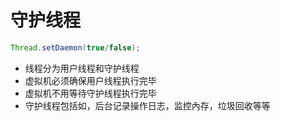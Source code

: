 # 守护线程

```java
Thread.setDaemon(true/false);
```



- 线程分为用户线程和守护线程
- 虚拟机必须确保用户线程执行完毕
- 虚拟机不用等待守护线程执行完毕
- 守护线程包括如，后台记录操作日志，监控內存，垃圾回收等等

